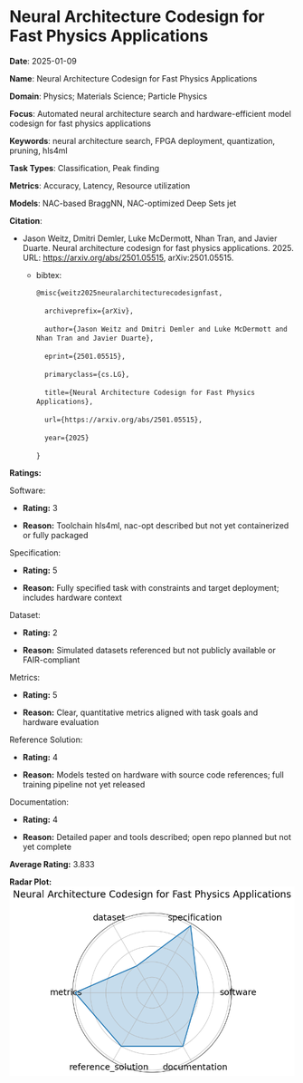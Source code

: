 # Neural Architecture Codesign for Fast Physics Applications


**Date**: 2025-01-09


**Name**: Neural Architecture Codesign for Fast Physics Applications


**Domain**: Physics; Materials Science; Particle Physics


**Focus**: Automated neural architecture search and hardware-efficient model codesign for fast physics applications


**Keywords**: neural architecture search, FPGA deployment, quantization, pruning, hls4ml


**Task Types**: Classification, Peak finding


**Metrics**: Accuracy, Latency, Resource utilization


**Models**: NAC-based BraggNN, NAC-optimized Deep Sets  jet 


**Citation**:


- Jason Weitz, Dmitri Demler, Luke McDermott, Nhan Tran, and Javier Duarte. Neural architecture codesign for fast physics applications. 2025. URL: https://arxiv.org/abs/2501.05515, arXiv:2501.05515.

  - bibtex:
      ```
      @misc{weitz2025neuralarchitecturecodesignfast,

        archiveprefix={arXiv},

        author={Jason Weitz and Dmitri Demler and Luke McDermott and Nhan Tran and Javier Duarte},

        eprint={2501.05515},

        primaryclass={cs.LG},

        title={Neural Architecture Codesign for Fast Physics Applications},

        url={https://arxiv.org/abs/2501.05515},

        year={2025}

      }

      ```

**Ratings:**


Software:


  - **Rating:** 3


  - **Reason:** Toolchain  hls4ml, nac-opt  described but not yet containerized or fully packaged 


Specification:


  - **Rating:** 5


  - **Reason:** Fully specified task with constraints and target deployment; includes hardware context 


Dataset:


  - **Rating:** 2


  - **Reason:** Simulated datasets referenced but not publicly available or FAIR-compliant 


Metrics:


  - **Rating:** 5


  - **Reason:** Clear, quantitative metrics aligned with task goals and hardware evaluation 


Reference Solution:


  - **Rating:** 4


  - **Reason:** Models tested on hardware with source code references; full training pipeline not yet released 


Documentation:


  - **Rating:** 4


  - **Reason:** Detailed paper and tools described; open repo planned but not yet complete 


**Average Rating:** 3.833


**Radar Plot:**
 ![Neural Architecture Codesign For Fast Physics Applications radar plot](../../tex/images/neural_architecture_codesign_for_fast_physics_applications_radar.png)
